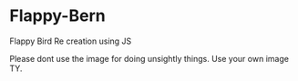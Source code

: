 # Flappy-Bern
Flappy Bird Re creation using JS


Please dont use the image for doing unsightly things. Use your own image TY.
